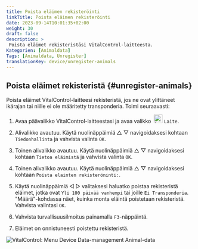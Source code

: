 ```yaml
---
title: Poista eläimen rekisteröinti
linkTitle: Poista eläimen rekisteröinti
date: 2023-09-14T10:01:35+02:00
weight: 30
draft: false
description: >
 Poista eläimet rekisteristäsi VitalControl-laitteesta.
Kategorien: [Animaldata]
Tags: [Animaldata, Unregister]
translationKey: device/unregister-animals
---
```

## Poista eläimet rekisteristä {#unregister-animals}

Poista eläimet VitalControl-laitteesi rekisteristä, jos ne ovat ylittäneet ikärajan tai niille ei ole määritetty transponderia. Toimi seuraavasti:

1. Avaa päävalikko VitalControl-laitteestasi ja avaa valikko &nbsp;<img src="/icons/device.svg" width="23" align="bottom" alt="Laite" /> `Laite`.

2. Alivalikko avautuu. Käytä nuolinäppäimiä △ ▽ navigoidaksesi kohtaan `Tiedonhallinta` ja vahvista valinta `OK`.

3. Toinen alivalikko avautuu. Käytä nuolinäppäimiä △ ▽ navigoidaksesi kohtaan `Tietoa eläimistä` ja vahvista valinta `OK`.

4. Toinen alivalikko avautuu. Käytä nuolinäppäimiä △ ▽ navigoidaksesi kohtaan `Poista elainten rekisteröninti:`.

5. Käytä nuolinäppäimiä ◁ ▷ valitaksesi haluatko poistaa rekisteristä eläimet, jotka ovat `Yli 100 päivää vanhempi` tai joille `Ei Transponderia`. "Määrä"-kohdassa näet, kuinka monta eläintä poistetaan rekisteristä. Vahvista valintasi `OK`.

6. Vahvista turvallisuusilmoitus painamalla `F3`-näppäintä.

7. Eläimet on onnistuneesti poistettu rekisteristä.

![VitalControl: Menu Device Data-management Animal-data](../images/unregister.png "Poista rekisteristä")
